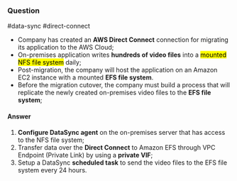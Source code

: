 
### Question
#data-sync #direct-connect 
- Company has created an **AWS Direct Connect** connection for migrating its application to the AWS Cloud;
- On-premises application writes **hundreds of video files** into a <mark class="hltr-green">mounted NFS file system</mark> daily;
- Post-migration, the company will host the application on an Amazon EC2 instance with a mounted **EFS file system**.
- Before the migration cutover, the company must build a process that will replicate the newly created on-premises video files to the **EFS file system**;

#### Answer

1. **Configure DataSync agent** on the on-premises server that has access to the NFS file system;
2. Transfer data over the **Direct Connect** to Amazon EFS through VPC Endpoint (Private Link) by using a **private VIF**;
3. Setup a DataSync **scheduled task** to send the video files to the EFS file system every 24 hours.
